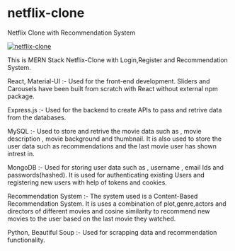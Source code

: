 # netflix-clone
Netflix Clone with Recommendation System

[![netflix-clone](https://img.youtube.com/vi/CbPIEyo4prA/0.jpg)](https://www.youtube.com/watch?v=https://youtu.be/CbPIEyo4prA)

This is MERN Stack Netflix-Clone with Login,Register and Recommendation System.

React, Material-UI :- Used for the front-end development. Sliders and Carousels have been built from scratch with React without external npm package.

Express.js :- Used for the backend to create APIs to pass and retrive data from the databases.

MySQL :- Used to store and retrive the movie data such as , movie description , movie background and thumbnail. It is also used to store the user data such as recommendations and the last movie user has shown intrest in.

MongoDB :- Used for storing user data such as , username , email Ids and passwords(hashed). It is used for authenticating existing Users and registering new users with help of tokens and cookies.

Recommendation System :- The system used is a Content-Based Recommendation System. It is uses a combination of plot,genre,actors and directors of different movies and cosine similarity to recommend new movies to the user based on the last movie they watched.

Python, Beautiful Soup :- Used for scrapping data and recommendation functionality.
